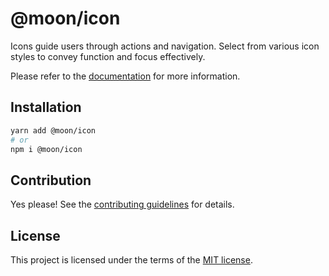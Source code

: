 # @moon/icon

Icons guide users through actions and navigation. Select from various icon styles to convey function and focus effectively.

Please refer to the [documentation](./docs) for more information.

## Installation

```sh
yarn add @moon/icon
# or
npm i @moon/icon
```

## Contribution

Yes please! See the
[contributing guidelines](https://github.com/moon-software-team/moon-home-theater/blob/master/CONTRIBUTING.md)
for details.

## License

This project is licensed under the terms of the
[MIT license](https://github.com/moon-software-team/moon-home-theater/blob/master/LICENSE).
